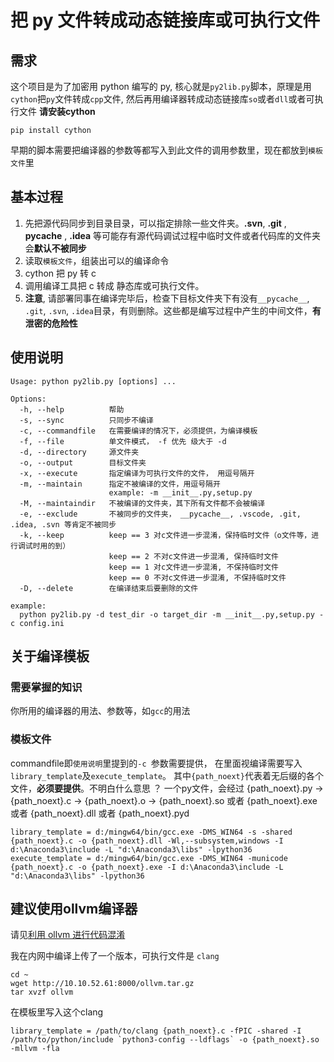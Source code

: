 # 把 py 文件转成动态链接库或可执行文件

## 需求
这个项目是为了加密用 python 编写的 py, 核心就是`py2lib.py`脚本，原理是用`cython`把`py`文件转成`cpp`文件, 然后再用编译器转成动态链接库`so`或者`dll`或者可执行文件
**请安装cython**
```
pip install cython
```
早期的脚本需要把编译器的参数等都写入到此文件的调用参数里，现在都放到`模板文件`里

## 基本过程
1. 先把源代码同步到目录目录，可以指定排除一些文件夹。**.svn**,  **.git** , **__pycache__** , **.idea** 等可能存有源代码调试过程中临时文件或者代码库的文件夹会**默认不被同步**
2. 读取`模板文件`，组装出可以的编译命令
3. cython 把 py 转 c
4. 调用编译工具把 c 转成 静态库或可执行文件。
5. **注意**, 请部署同事在编译完毕后，检查下目标文件夹下有没有`__pycache__`, `.git`, `.svn`, `.idea`目录，有则删除。这些都是编写过程中产生的中间文件，**有泄密的危险性**

## 使用说明
```
Usage: python py2lib.py [options] ...

Options:
  -h, --help          帮助
  -s, --sync          只同步不编译
  -c, --commandfile   在需要编译的情况下，必须提供，为编译模板 
  -f, --file          单文件模式， -f 优先 级大于 -d 
  -d, --directory     源文件夹 
  -o, --output        目标文件夹 
  -x, --execute       指定编译为可执行文件的文件， 用逗号隔开 
  -m, --maintain      指定不被编译的文件，用逗号隔开
                      example: -m __init__.py,setup.py
  -M, --maintaindir   不被编译的文件夹，其下所有文件都不会被编译 
  -e, --exclude       不被同步的文件夹， __pycache__, .vscode, .git, .idea, .svn 等肯定不被同步 
  -k, --keep          keep == 3 对c文件进一步混淆，保持临时文件（o文件等，进行调试时用的到） 
                      keep == 2 不对c文件进一步混淆, 保持临时文件 
                      keep == 1 对c文件进一步混淆, 不保持临时文件 
                      keep == 0 不对c文件进一步混淆, 不保持临时文件
  -D, --delete        在编译结束后要删除的文件 

example:
  python py2lib.py -d test_dir -o target_dir -m __init__.py,setup.py -c config.ini

```

## 关于编译模板
### 需要掌握的知识
你所用的编译器的用法、参数等，如`gcc`的用法

### 模板文件
commandfile即`使用说明`里提到的`-c `参数需要提供， 在里面视编译需要写入`library_template`及`execute_template`。
其中`{path_noext}`代表着无后缀的各个文件，**必须要提供**。不明白什么意思 ？ 一个py文件，会经过 {path_noext}.py -> {path_noext}.c -> {path_noext}.o -> {path_noext}.so 或者 {path_noext}.exe 或者 {path_noext}.dll 或者 {path_noext}.pyd
```
library_template = d:/mingw64/bin/gcc.exe -DMS_WIN64 -s -shared {path_noext}.c -o {path_noext}.dll -Wl,--subsystem,windows -I d:\Anaconda3\include -L "d:\Anaconda3\libs" -lpython36
execute_template = d:/mingw64/bin/gcc.exe -DMS_WIN64 -municode {path_noext}.c -o {path_noext}.exe -I d:\Anaconda3\include -L "d:\Anaconda3\libs" -lpython36
```


## 建议使用ollvm编译器 
请见[利用 ollvm 进行代码混淆](https://mabin004.github.io/2018/08/23/ollvm%E5%AD%A6%E4%B9%A0/)

我在内网中编译上传了一个版本，可执行文件是 `clang`
```
cd ~
wget http://10.10.52.61:8000/ollvm.tar.gz
tar xvzf ollvm
```
在模板里写入这个clang
```
library_template = /path/to/clang {path_noext}.c -fPIC -shared -I /path/to/python/include `python3-config --ldflags` -o {path_noext}.so -mllvm -fla
```